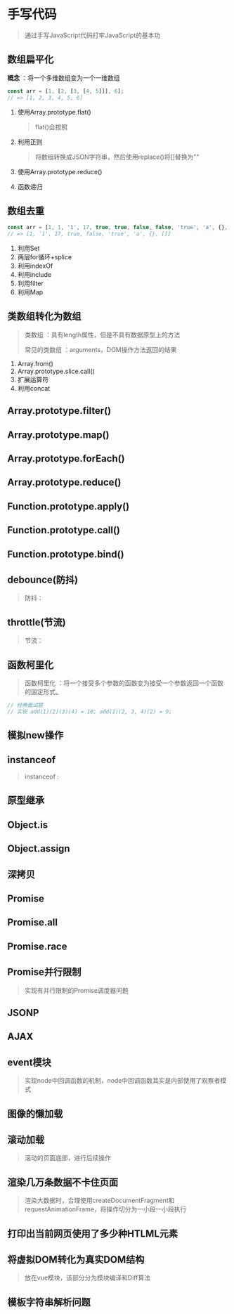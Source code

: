 # 手写代码
> 通过手写JavaScript代码打牢JavaScript的基本功

## 数组扁平化

**概念** ：将一个多维数组变为一个一维数组

```javascript
const arr = [1, [2, [3, [4, 5]]], 6];
// => [1, 2, 3, 4, 5, 6]
```

1. 使用Array.prototype.flat()

   > flat()会按照

2. 利用正则

   > 将数组转换成JSON字符串，然后使用replace()将[]替换为""

3. 使用Array.prototype.reduce()
4. 函数递归

## 数组去重

```js
const arr = [1, 1, '1', 17, true, true, false, false, 'true', 'a', {}, {}];
// => [1, '1', 17, true, false, 'true', 'a', {}, []]
```

1.  利用Set
2.  两层for循环+splice
3.  利用indexOf
4.  利用include
5.  利用filter
6.  利用Map

## 类数组转化为数组

>类数组 ：具有length属性，但是不具有数据原型上的方法
>
>常见的类数组 ：arguments，DOM操作方法返回的结果

1.  Array.from()
2.  Array.prototype.slice.call()
3.  扩展运算符
4.  利用concat

## Array.prototype.filter()

## Array.prototype.map()

## Array.prototype.forEach()

## Array.prototype.reduce()

## Function.prototype.apply()

## Function.prototype.call()

## Function.prototype.bind()

## debounce(防抖)

> 防抖：

## throttle(节流)

> 节流：

## 函数柯里化

> 函数柯里化 ：将一个接受多个参数的函数变为接受一个参数返回一个函数的固定形式。

```js
// 经典面试题
// 实现 add(1)(2)(3)(4) = 10; add(1)(2, 3, 4)(2) = 9;
```

## 模拟new操作

## instanceof

> instanceof : 

## 原型继承

## Object.is

## Object.assign

## 深拷贝

## Promise

## Promise.all

## Promise.race

## Promise并行限制

> 实现有并行限制的Promise调度器问题

## JSONP

## AJAX

## event模块

> 实现node中回调函数的机制，node中回调函数其实是内部使用了观察者模式

## 图像的懒加载

## 滚动加载

> 滚动的页面底部，进行后续操作

## 渲染几万条数据不卡住页面

> 渲染大数据时，合理使用createDocumentFragment和requestAnimationFrame，将操作切分为一小段一小段执行

## 打印出当前网页使用了多少种HTLML元素

## 将虚拟DOM转化为真实DOM结构

> 放在vue模块，该部分分为模块编译和Diff算法

## 模板字符串解析问题

